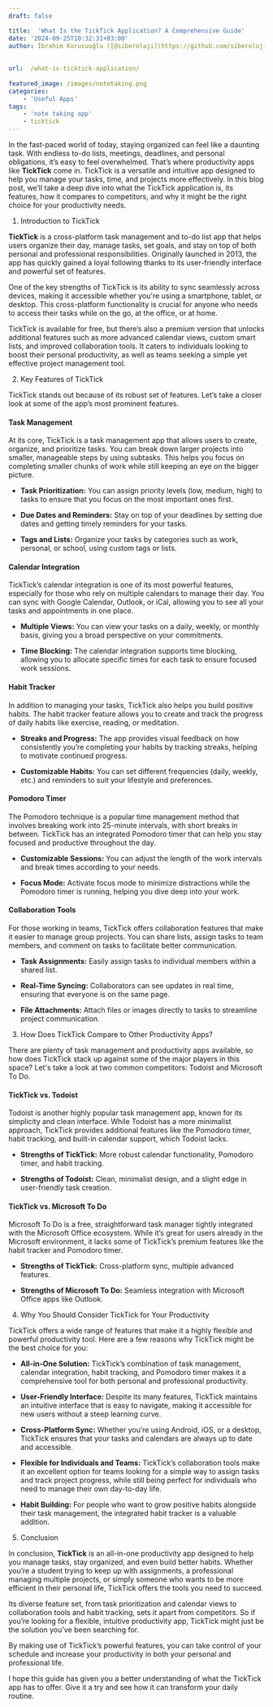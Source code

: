 ```yaml
---
draft: false

title:  'What Is the TickTick Application? A Comprehensive Guide'
date: '2024-09-25T10:32:31+03:00'
author: İbrahim Korucuoğlu ([@siberoloji](https://github.com/siberoloji))
 
 
url:  /what-is-ticktick-application/
 
featured_image: /images/notetaking.png
categories:
    - 'Useful Apps'
tags:
    - 'note taking app'
    - ticktick
---
```



In the fast-paced world of today, staying organized can feel like a daunting task. With endless to-do lists, meetings, deadlines, and personal obligations, it’s easy to feel overwhelmed. That’s where productivity apps like **TickTick** come in. TickTick is a versatile and intuitive app designed to help you manage your tasks, time, and projects more effectively. In this blog post, we’ll take a deep dive into what the TickTick application is, its features, how it compares to competitors, and why it might be the right choice for your productivity needs.



1. Introduction to TickTick



**TickTick** is a cross-platform task management and to-do list app that helps users organize their day, manage tasks, set goals, and stay on top of both personal and professional responsibilities. Originally launched in 2013, the app has quickly gained a loyal following thanks to its user-friendly interface and powerful set of features.



One of the key strengths of TickTick is its ability to sync seamlessly across devices, making it accessible whether you're using a smartphone, tablet, or desktop. This cross-platform functionality is crucial for anyone who needs to access their tasks while on the go, at the office, or at home.



TickTick is available for free, but there’s also a premium version that unlocks additional features such as more advanced calendar views, custom smart lists, and improved collaboration tools. It caters to individuals looking to boost their personal productivity, as well as teams seeking a simple yet effective project management tool.



2. Key Features of TickTick



TickTick stands out because of its robust set of features. Let’s take a closer look at some of the app’s most prominent features.


#### Task Management



At its core, TickTick is a task management app that allows users to create, organize, and prioritize tasks. You can break down larger projects into smaller, manageable steps by using subtasks. This helps you focus on completing smaller chunks of work while still keeping an eye on the bigger picture.


* **Task Prioritization:** You can assign priority levels (low, medium, high) to tasks to ensure that you focus on the most important ones first.

* **Due Dates and Reminders:** Stay on top of your deadlines by setting due dates and getting timely reminders for your tasks.

* **Tags and Lists:** Organize your tasks by categories such as work, personal, or school, using custom tags or lists.



#### Calendar Integration



TickTick’s calendar integration is one of its most powerful features, especially for those who rely on multiple calendars to manage their day. You can sync with Google Calendar, Outlook, or iCal, allowing you to see all your tasks and appointments in one place.


* **Multiple Views:** You can view your tasks on a daily, weekly, or monthly basis, giving you a broad perspective on your commitments.

* **Time Blocking:** The calendar integration supports time blocking, allowing you to allocate specific times for each task to ensure focused work sessions.



#### Habit Tracker



In addition to managing your tasks, TickTick also helps you build positive habits. The habit tracker feature allows you to create and track the progress of daily habits like exercise, reading, or meditation.


* **Streaks and Progress:** The app provides visual feedback on how consistently you’re completing your habits by tracking streaks, helping to motivate continued progress.

* **Customizable Habits:** You can set different frequencies (daily, weekly, etc.) and reminders to suit your lifestyle and preferences.



#### Pomodoro Timer



The Pomodoro technique is a popular time management method that involves breaking work into 25-minute intervals, with short breaks in between. TickTick has an integrated Pomodoro timer that can help you stay focused and productive throughout the day.


* **Customizable Sessions:** You can adjust the length of the work intervals and break times according to your needs.

* **Focus Mode:** Activate focus mode to minimize distractions while the Pomodoro timer is running, helping you dive deep into your work.



#### Collaboration Tools



For those working in teams, TickTick offers collaboration features that make it easier to manage group projects. You can share lists, assign tasks to team members, and comment on tasks to facilitate better communication.


* **Task Assignments:** Easily assign tasks to individual members within a shared list.

* **Real-Time Syncing:** Collaborators can see updates in real time, ensuring that everyone is on the same page.

* **File Attachments:** Attach files or images directly to tasks to streamline project communication.

3. How Does TickTick Compare to Other Productivity Apps?



There are plenty of task management and productivity apps available, so how does TickTick stack up against some of the major players in this space? Let's take a look at two common competitors: Todoist and Microsoft To Do.


#### TickTick vs. Todoist



Todoist is another highly popular task management app, known for its simplicity and clean interface. While Todoist has a more minimalist approach, TickTick provides additional features like the Pomodoro timer, habit tracking, and built-in calendar support, which Todoist lacks.


* **Strengths of TickTick:** More robust calendar functionality, Pomodoro timer, and habit tracking.

* **Strengths of Todoist:** Clean, minimalist design, and a slight edge in user-friendly task creation.



#### TickTick vs. Microsoft To Do



Microsoft To Do is a free, straightforward task manager tightly integrated with the Microsoft Office ecosystem. While it’s great for users already in the Microsoft environment, it lacks some of TickTick’s premium features like the habit tracker and Pomodoro timer.


* **Strengths of TickTick:** Cross-platform sync, multiple advanced features.

* **Strengths of Microsoft To Do:** Seamless integration with Microsoft Office apps like Outlook.




4. Why You Should Consider TickTick for Your Productivity



TickTick offers a wide range of features that make it a highly flexible and powerful productivity tool. Here are a few reasons why TickTick might be the best choice for you:


* **All-in-One Solution:** TickTick’s combination of task management, calendar integration, habit tracking, and Pomodoro timer makes it a comprehensive tool for both personal and professional productivity.

* **User-Friendly Interface:** Despite its many features, TickTick maintains an intuitive interface that is easy to navigate, making it accessible for new users without a steep learning curve.

* **Cross-Platform Sync:** Whether you’re using Android, iOS, or a desktop, TickTick ensures that your tasks and calendars are always up to date and accessible.

* **Flexible for Individuals and Teams:** TickTick’s collaboration tools make it an excellent option for teams looking for a simple way to assign tasks and track project progress, while still being perfect for individuals who need to manage their own day-to-day life.

* **Habit Building:** For people who want to grow positive habits alongside their task management, the integrated habit tracker is a valuable addition.




5. Conclusion



In conclusion, **TickTick** is an all-in-one productivity app designed to help you manage tasks, stay organized, and even build better habits. Whether you’re a student trying to keep up with assignments, a professional managing multiple projects, or simply someone who wants to be more efficient in their personal life, TickTick offers the tools you need to succeed.



Its diverse feature set, from task prioritization and calendar views to collaboration tools and habit tracking, sets it apart from competitors. So if you’re looking for a flexible, intuitive productivity app, TickTick might just be the solution you’ve been searching for.



By making use of TickTick’s powerful features, you can take control of your schedule and increase your productivity in both your personal and professional life.



I hope this guide has given you a better understanding of what the TickTick app has to offer. Give it a try and see how it can transform your daily routine.
